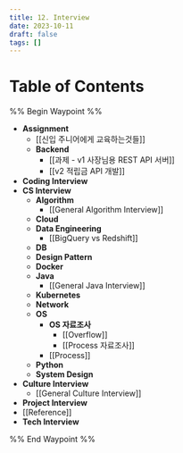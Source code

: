```yaml
---
title: 12. Interview
date: 2023-10-11
draft: false
tags: []
---
```

# Table of Contents
%% Begin Waypoint %%
- **Assignment**
	- [[신입 주니어에게 교육하는것들]]
	- **Backend**
		- [[과제 - v1 사장님용 REST API 서버]]
		- [[v2 적립금 API 개발]]
- **Coding Interview**
- **CS Interview**
	- **Algorithm**
		- [[General Algorithm Interview]]
	- **Cloud**
	- **Data Engineering**
		- [[BigQuery vs Redshift]]
	- **DB**
	- **Design Pattern**
	- **Docker**
	- **Java**
		- [[General Java Interview]]
	- **Kubernetes**
	- **Network**
	- **OS**
		- **OS 자료조사**
			- [[Overflow]]
			- [[Process 자료조사]]
		- [[Process]]
	- **Python**
	- **System Design**
- **Culture Interview**
	- [[General Culture Interview]]
- **Project Interview**
- [[Reference]]
- **Tech Interview**

%% End Waypoint %%
